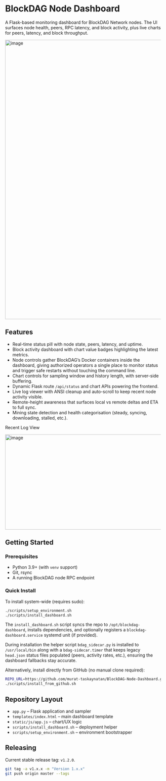 # BlockDAG Node Dashboard

A Flask-based monitoring dashboard for BlockDAG Network nodes. The UI surfaces node health, peers, RPC latency, and block activity, plus live charts for peers, latency, and block throughput.

<img width="963" height="902" alt="image" src="https://github.com/user-attachments/assets/b14bad50-1d1e-4283-a104-047e496e6c36" />




## Features
- Real-time status pill with node state, peers, latency, and uptime.
- Block activity dashboard with chart value badges highlighting the latest metrics.
- Node controls gather BlockDAG’s Docker containers inside the dashboard, giving authorized operators
  a single place to monitor status and trigger safe restarts without touching the command line.
- Chart controls for sampling window and history length, with server-side buffering.
- Dynamic Flask route `/api/status` and chart APIs powering the frontend.
- Live log viewer with ANSI cleanup and auto-scroll to keep recent node activity visible.
- Remote-height awareness that surfaces local vs remote deltas and ETA to full sync.
- Mining state detection and health categorisation (steady, syncing, downloading, stalled, etc.).

 Recent Log View
 
 <img width="1073" height="307" alt="image" src="https://github.com/user-attachments/assets/02dfe1fc-96e8-4a8e-a05f-b3ce69b3fcd3" />


## Getting Started

### Prerequisites
- Python 3.9+ (with `venv` support)
- Git, rsync
- A running BlockDAG node RPC endpoint

### Quick Install
To install system-wide (requires sudo):

```bash
./scripts/setup_environment.sh
./scripts/install_dashboard.sh
```

The `install_dashboard.sh` script syncs the repo to `/opt/blockdag-dashboard`, installs dependencies, and optionally registers a `blockdag-dashboard.service` systemd unit (if provided).

During installation the helper script `bdag_sidecar.py` is installed to `/usr/local/bin` along with a `bdag-sidecar.timer` that keeps legacy `head.json` status files populated (peers, activity rates, etc.), ensuring the dashboard fallbacks stay accurate.

Alternatively, install directly from GitHub (no manual clone required):

```bash
REPO_URL=https://github.com/murat-taskaynatan/BlockDAG-Node-Dashboard.git \
./scripts/install_from_github.sh
```

## Repository Layout
- `app.py` – Flask application and sampler
- `templates/index.html` – main dashboard template
- `static/js/app.js` – chart/UX logic
- `scripts/install_dashboard.sh` – deployment helper
- `scripts/setup_environment.sh` – environment bootstrapper

## Releasing

Current stable release tag: `v1.2.0`.

```bash
git tag -a v1.x.x -m "Version 1.x.x"
git push origin master --tags
```


